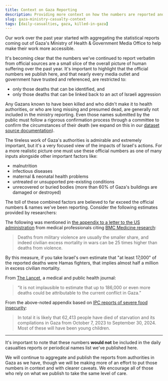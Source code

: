 ```yaml
---
title: Context on Gaza Reporting
description: Providing more context on how the numbers are reported and what they cover.
slug: gaza-ministry-casualty-context
tags: [daily-casualties, gaza, killed-in-gaza]
---
```


Our work over the past year started with aggregating the statistical reports coming out of Gaza's Ministry of Health & Government Media Office to help make their work more accessible.

It's becoming clear that the numbers we've continued to report verbatim from official sources are a small slice of the overall picture of human suffering over the past year. It's important to highlight that the official numbers we publish here, and that nearly every media outlet and government have trusted and referenced, are restricted to:

- only those deaths that can be identified, and
- only those deaths that can be linked back to an act of Israeli aggression

Any Gazans known to have been killed and who didn't make it to health authorities, or who are long missing and presumed dead, are generally not included in the ministry reporting. Even those names submitted by the public must follow a rigorous confirmation process through a committee to confirm the circumstances of their death (we expand on this in our [dataset source documentation](/docs/casualties-daily/#daily-sources)).

The tireless work of Gaza's authorities is admirable and extremely important, but it's a very focused view of the impacts of Israel's actions. For a more realistic picture one must use these official numbers as one of many inputs alongside other important factors like:

- malnutrition
- infectious diseases
- maternal & neonatal health problems
- untreated or unsupported pre-existing conditions
- unrecovered or buried bodies (more than 60% of Gaza's buildings are damaged or destroyed)

The toll of these combined factors are believed to far exceed the official numbers & names we've been reporting. Consider the following estimates provided by researchers:

The following was mentioned in [the appendix to a letter to the US administration](https://static1.squarespace.com/static/66e083452b3cbf4bbd719aa2/t/66f5f8afa82cdd4e0f0cd607/1727396015767/Appendix+%281%29.pdf) from medical professionals citing [BMC Medicine research](https://link.springer.com/content/pdf/10.1186/s12916-020-01708-5.pdf):

> Deaths from military violence are usually the smaller
> share, and indeed civilian excess mortality in wars can be 25 times higher than deaths from
> violence.

By this measure, if you take Israel's own estimate that "at least 17,000" of the reported deaths were Hamas fighters, that implies almost half a million in excess civilian mortality.

From [The Lancet](<https://www.thelancet.com/journals/lancet/article/PIIS0140-6736(24)01169-3/fulltext>), a medical and public health journal:

> “it is not implausible to estimate that up to 186,000 or even more deaths
> could be attributable to the current conflict in Gaza.”

From the above-noted appendix based on [IPC reports of severe food insecurity](https://www.ipcinfo.org/fileadmin/user_upload/ipcinfo/docs/IPC_Gaza_Strip_Acute_Food_Insecurity_MaySept2024_Special_Snapshot.pdf):

> In total it is likely that 62,413 people have died of starvation and its compilations in Gaza
> from October 7, 2023 to September 30, 2024. Most of these will have been young children.

---

It's important to note that these numbers **would not** be included in the daily casualties reports or periodical names list we've published here.

We will continue to aggregate and publish the reports from authorities in Gaza as we have, though we will be making more of an effort to put those numbers in context and with clearer caveats. We encourage all of those who rely on what we publish to take the same level of care.
